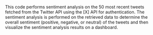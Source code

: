 This code performs sentiment analysis on the 50 most recent tweets fetched from the Twitter API using the [X] API for authentication. The sentiment analysis is performed on the retrieved data to determine the overall sentiment (positive, negative, or neutral) of the tweets and then visualize the sentiment analysis results on a dashboard.
